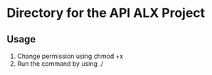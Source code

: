 # Directory for the API ALX Project
## Usage
1. Change permission using chmod +x
2. Run the command by using .\/<command>